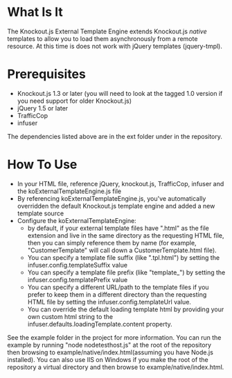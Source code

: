 # What Is It

The Knockout.js External Template Engine extends Knockout.js *native* templates to allow you to load them asynchronously from a remote resource.
At this time is does not work with jQuery templates (jquery-tmpl).

# Prerequisites
* Knockout.js 1.3 or later (you will need to look at the tagged 1.0 version if you need support for older Knockout.js)
* jQuery 1.5 or later
* TrafficCop
* infuser

The dependencies listed above are in the ext folder under in the repository.

# How To Use

* In your HTML file, reference jQuery, knockout.js, TrafficCop, infuser and the koExternalTemplateEngine.js file
* By referencing koExternalTemplateEngine.js, you've automatically overridden the default Knockout.js template engine and added a new template source
* Configure the koExternalTemplateEngine:
    * by default, if your external template files have ".html" as the file extension and live in the same directory as the requesting HTML file, then you can simply reference them by name (for example, "CustomerTemplate" will call down a CustomerTemplate.html file).
    * You can specify a template file suffix (like ".tpl.html") by setting the infuser.config.templateSuffix value
    * You can specify a template file prefix (like "template_") by setting the infuser.config.templatePrefix value
    * You can specify a different URL/path to the template files if you prefer to keep them in a different directory than the requesting HTML file by setting the infuser.config.templateUrl value.
    * You can override the default loading template html by providing your own custom html string to the infuser.defaults.loadingTemplate.content property.

See the example folder in the project for more information.  You can run the example by running "node nodetesthost.js" at the root of the repository then browsing to example/native/index.html(assuming you have Node.js installed).
You can also use IIS on Windows if you make the root of the repository a virtual directory and then browse to example/native/index.html.